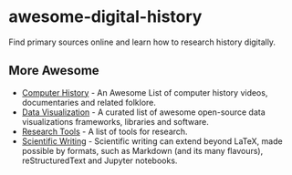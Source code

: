 # awesome-digital-history

Find primary sources online and learn how to research history digitally.

## More Awesome

- [Computer History](https://github.com/watson/awesome-computer-history) - An Awesome List of computer history videos, documentaries and related folklore.
- [Data Visualization](https://github.com/fasouto/awesome-dataviz) - A curated list of awesome open-source data visualizations frameworks, libraries and software.
- [Research Tools](https://github.com/emptymalei/awesome-research) - A list of tools for research.
- [Scientific Writing](https://github.com/writing-resources/awesome-scientific-writing) - Scientific writing can extend beyond LaTeX, made possible by formats, such as Markdown (and its many flavours), reStructuredText and Jupyter notebooks.
